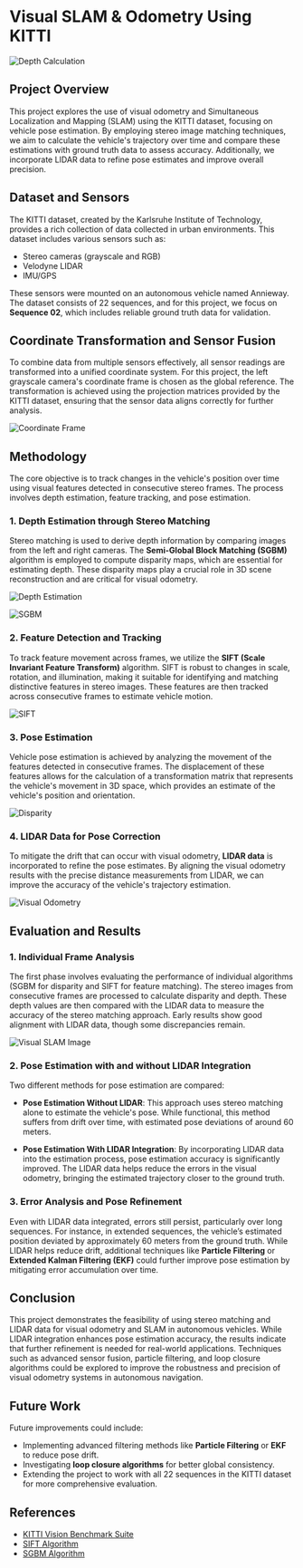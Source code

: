 # Visual SLAM & Odometry Using KITTI
![Depth Calculation](https://github.com/Advaith41/Visual_SLAM_odometry-using-Kitti/blob/main/src/img/vslamkitti.gif)
## Project Overview
This project explores the use of visual odometry and Simultaneous Localization and Mapping (SLAM) using the KITTI dataset, focusing on vehicle pose estimation. By employing stereo image matching techniques, we aim to calculate the vehicle's trajectory over time and compare these estimations with ground truth data to assess accuracy. Additionally, we incorporate LIDAR data to refine pose estimates and improve overall precision.

## Dataset and Sensors
The KITTI dataset, created by the Karlsruhe Institute of Technology, provides a rich collection of data collected in urban environments. This dataset includes various sensors such as:
- Stereo cameras (grayscale and RGB)
- Velodyne LIDAR
- IMU/GPS

These sensors were mounted on an autonomous vehicle named Annieway. The dataset consists of 22 sequences, and for this project, we focus on **Sequence 02**, which includes reliable ground truth data for validation.

## Coordinate Transformation and Sensor Fusion
To combine data from multiple sensors effectively, all sensor readings are transformed into a unified coordinate system. For this project, the left grayscale camera's coordinate frame is chosen as the global reference. The transformation is achieved using the projection matrices provided by the KITTI dataset, ensuring that the sensor data aligns correctly for further analysis.

![Coordinate Frame](https://github.com/Advaith41/Visual_SLAM_odometry-using-Kitti/blob/main/src/img/img_1.png)


## Methodology
The core objective is to track changes in the vehicle's position over time using visual features detected in consecutive stereo frames. The process involves depth estimation, feature tracking, and pose estimation.

### 1. Depth Estimation through Stereo Matching
Stereo matching is used to derive depth information by comparing images from the left and right cameras. The **Semi-Global Block Matching (SGBM)** algorithm is employed to compute disparity maps, which are essential for estimating depth. These disparity maps play a crucial role in 3D scene reconstruction and are critical for visual odometry.

![Depth Estimation](https://github.com/Advaith41/Visual_SLAM_odometry-using-Kitti/blob/main/src/img/img_0.png)

![SGBM](https://github.com/Advaith41/Visual_SLAM_odometry-using-Kitti/blob/main/src/img/img_2.png)



### 2. Feature Detection and Tracking
To track feature movement across frames, we utilize the **SIFT (Scale Invariant Feature Transform)** algorithm. SIFT is robust to changes in scale, rotation, and illumination, making it suitable for identifying and matching distinctive features in stereo images. These features are then tracked across consecutive frames to estimate vehicle motion.

![SIFT](https://github.com/Advaith41/Visual_SLAM_odometry-using-Kitti/blob/main/src/img/img_3.png)


### 3. Pose Estimation
Vehicle pose estimation is achieved by analyzing the movement of the features detected in consecutive frames. The displacement of these features allows for the calculation of a transformation matrix that represents the vehicle's movement in 3D space, which provides an estimate of the vehicle's position and orientation.

![Disparity](https://github.com/Advaith41/Visual_SLAM_odometry-using-Kitti/blob/main/src/img/img_4.png)


### 4. LIDAR Data for Pose Correction
To mitigate the drift that can occur with visual odometry, **LIDAR data** is incorporated to refine the pose estimates. By aligning the visual odometry results with the precise distance measurements from LIDAR, we can improve the accuracy of the vehicle's trajectory estimation.

![Visual Odometry](https://github.com/Advaith41/Visual_SLAM_odometry-using-Kitti/blob/main/src/img/img_5.png)


## Evaluation and Results

### 1. Individual Frame Analysis
The first phase involves evaluating the performance of individual algorithms (SGBM for disparity and SIFT for feature matching). The stereo images from consecutive frames are processed to calculate disparity and depth. These depth values are then compared with the LIDAR data to measure the accuracy of the stereo matching approach. Early results show good alignment with LIDAR data, though some discrepancies remain.

![Visual SLAM Image](https://github.com/Advaith41/Visual_SLAM_odometry-using-Kitti/blob/main/src/img/img_6.png)

### 2. Pose Estimation with and without LIDAR Integration
Two different methods for pose estimation are compared:

- **Pose Estimation Without LIDAR**: This approach uses stereo matching alone to estimate the vehicle's pose. While functional, this method suffers from drift over time, with estimated pose deviations of around 60 meters.
  
- **Pose Estimation With LIDAR Integration**: By incorporating LIDAR data into the estimation process, pose estimation accuracy is significantly improved. The LIDAR data helps reduce the errors in the visual odometry, bringing the estimated trajectory closer to the ground truth.

### 3. Error Analysis and Pose Refinement
Even with LIDAR data integrated, errors still persist, particularly over long sequences. For instance, in extended sequences, the vehicle’s estimated position deviated by approximately 60 meters from the ground truth. While LIDAR helps reduce drift, additional techniques like **Particle Filtering** or **Extended Kalman Filtering (EKF)** could further improve pose estimation by mitigating error accumulation over time.

## Conclusion
This project demonstrates the feasibility of using stereo matching and LIDAR data for visual odometry and SLAM in autonomous vehicles. While LIDAR integration enhances pose estimation accuracy, the results indicate that further refinement is needed for real-world applications. Techniques such as advanced sensor fusion, particle filtering, and loop closure algorithms could be explored to improve the robustness and precision of visual odometry systems in autonomous navigation.

## Future Work
Future improvements could include:
- Implementing advanced filtering methods like **Particle Filtering** or **EKF** to reduce pose drift.
- Investigating **loop closure algorithms** for better global consistency.
- Extending the project to work with all 22 sequences in the KITTI dataset for more comprehensive evaluation.

## References
- [KITTI Vision Benchmark Suite](http://www.cvlibs.net/datasets/kitti/)
- [SIFT Algorithm](https://en.wikipedia.org/wiki/Scale-invariant_feature_transform)
- [SGBM Algorithm](https://docs.opencv.org/4.x/d2/d85/classcv_1_1StereoSGBM.html)
